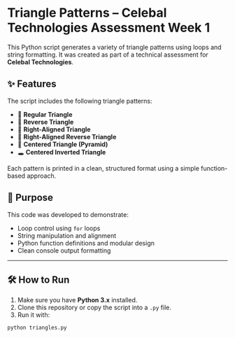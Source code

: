 # Triangle Patterns – Celebal Technologies Assessment Week 1

This Python script generates a variety of triangle patterns using loops and string formatting. It was created as part of a technical assessment for **Celebal Technologies**.

## ✨ Features

The script includes the following triangle patterns:

- 🔺 **Regular Triangle**
- 🔻 **Reverse Triangle**
- 📐 **Right-Aligned Triangle**
- 🧱 **Right-Aligned Reverse Triangle**
- 🎯 **Centered Triangle (Pyramid)**
- 🕳️ **Centered Inverted Triangle**

Each pattern is printed in a clean, structured format using a simple function-based approach.

## 🧠 Purpose

This code was developed to demonstrate:

- Loop control using `for` loops
- String manipulation and alignment
- Python function definitions and modular design
- Clean console output formatting

---

## 🛠️ How to Run

1. Make sure you have **Python 3.x** installed.
2. Clone this repository or copy the script into a `.py` file.
3. Run it with:

```bash
python triangles.py
